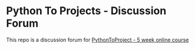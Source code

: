 # Python To Projects - Discussion Forum

This repo is a discussion forum for [PythonToProject - 5 week online course](https://bhavaniravi.gumroad.com/l/LaFSj)
